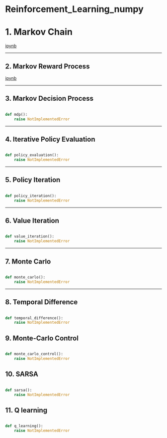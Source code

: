 # Reinforcement_Learning_numpy

# 1. Markov Chain

[ipynb](1.Markov_Chain.ipynb)

----

## 2. Markov Reward Process

[ipynb](2.Markov_Reward_Process.ipynb)

----

## 3. Markov Decision Process

```python

def mdp():
    raise NotImplementedError

```

----

## 4. Iterative Policy Evaluation

```python

def policy_evaluation():
    raise NotImplementedError

```

----

## 5. Policy Iteration

```python

def policy_iteration():
    raise NotImplementedError

```

----

## 6. Value Iteration

```python

def value_iteration():
    raise NotImplementedError

```

----

## 7. Monte Carlo

```python

def monte_carlo():
    raise NotImplementedError

```

----

## 8. Temporal Difference

```python

def temporal_difference():
    raise NotImplementedError

```

## 9. Monte-Carlo Control

```python

def monte_carlo_control():
    raise NotImplementedError

```

## 10. SARSA

```python

def sarsa():
    raise NotImplementedError

```

## 11. Q learning

```python

def q_learning():
    raise NotImplementedError

```